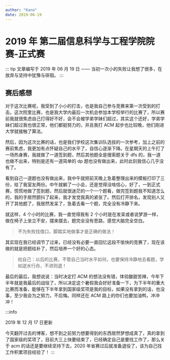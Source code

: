 ```yaml
---
author: "Kano"
date: 2019-06-19
---
```


# 2019 年 第二届信息科学与工程学院院赛-正式赛

::: tip
文章编写于 2019 年 06 月 19 日 —— 当初一次小的失败让我想了很多，在放弃与坚持中犹豫与徘徊。
:::

## 赛后感想

对于这次比赛呢，我受到了小小的打击，也是我自己参与竞赛来第一次受到的打击。这次院里比赛，也是我大学内最后一次机会参加本学校举行的比赛了，所以赛前我就很焦虑自己打得好不好，会不会被学弟学妹们超过，其实这个还好，学弟学妹们超过我也很正常，他们都挺努力的，并且我打 ACM 起步也比较晚，他们刚进大学就接触了算法。

然后，因为这次比赛的话，也是我们学校这次集训队选拔的一次参考，加上之前的赛前焦虑，我更加有点怀疑自己的水平了，自信心逐渐下降。在星期天的上午打了一场热身赛，我就做了一道签到题，然后其他题全是搜索题关于 dfs 的，我一道也做不出来，特别是还有一道简单的 dp 题也没有做出来，此时此刻我信心几乎没有了。

看到自己一道题也没有做出来，我中午就把前天晚上急着整理出来的模板打印了三份，给了我室友两份。中午就躺了一小会，还是觉得没啥信心，好了，一到正式赛，慌慌地做了签到题，然后就很迷茫的一个一个题看，做完签到题我不知道怎么的，我的手居然颤抖了起来，我才发觉我真的紧张了。然后打开排名，发现别人又开了其他题了，我居然发呆了，急着去看一个题，完全没有冷静下来。

就这样，4 个小时的比赛，我一直觉得我有 2 个小时是在发呆或者说梦游一样，做在椅子上坐立不安，摆来摆去，题完全没有思路，感觉大脑完全空白。

> 不为失败找借口，脚踏实地做事才是正确的做法！

其实现在我已经调节了过来，已经没有必要一直回忆这段不愉快的竞赛了，现在该做的就是把题给补了，然后培养一个好的心态。

> 给自己：以后的比赛，不管自己当时水平如何，也要保持冷静地去看题，学如逆水行舟，不进则退！

最后的最后，我想说说：当时决定打 ACM 的想法没有错，体验酸甜苦辣，今年下半年就是我最后的战役了，所以决定这个暑假我会好好准备一下，为下半年的重大比赛而准备，能够在下半年拿到国家级奖项是我的目标，如果没有拿到的话，也没事，至少我会为之努力，不后悔。同样还在 ACM 路上的你们也要加油鸭，冲冲冲！

:::info

2019 年 12 月 17 日更新

今天翻开过去的博客，想不到之前努力想要得到的东西居然梦想成真了，真的拿到了国家级的奖项了，目前大三上快要结束了，已经确定自己是要找工作了，那么关于 acm 的话还是要继续坚持下去，2020 年省赛过后就准备退役了，该为自己找工作积累项目经验了！
:::
